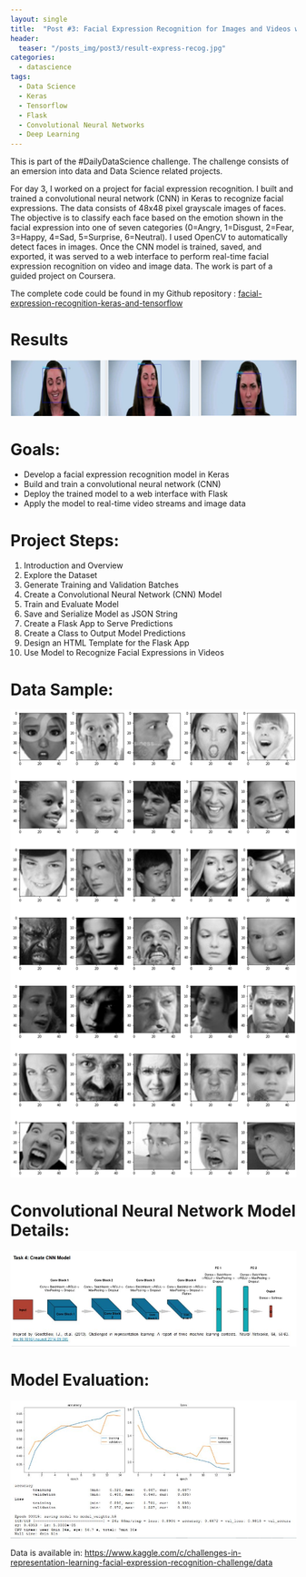 ```yaml
---
layout: single
title:  "Post #3: Facial Expression Recognition for Images and Videos with Keras"
header:
  teaser: "/posts_img/post3/result-express-recog.jpg"
categories: 
  - datascience
tags:
  - Data Science
  - Keras
  - Tensorflow
  - Flask
  - Convolutional Neural Networks
  - Deep Learning
---
```



This is part of the #DailyDataScience challenge. The challenge consists of an emersion into data and Data Science related projects.

For day 3, I worked on a project for facial expression recognition. I built and trained a convolutional neural network (CNN) in Keras to recognize facial expressions. 
The data consists of 48x48 pixel grayscale images of faces. The objective is to classify each face based on the emotion shown in the facial expression into one of seven categories (0=Angry, 1=Disgust, 2=Fear, 3=Happy, 4=Sad, 5=Surprise, 6=Neutral). 
I used OpenCV to automatically detect faces in images. Once the CNN model is trained, saved, and exported, it was served to a web interface to perform real-time facial expression recognition on video and image data. The work is part of a guided project on Coursera.

The complete code could be found in my Github repository : 
[facial-expression-recognition-keras-and-tensorflow](https://github.com/adelzaitri/facial-expression-recognition-keras-and-tensorflow) 



Results
========

![Results for Facial Expression Recognition](/images/posts_img/post3/result-express-recog.jpg)


Goals:
======
* Develop a facial expression recognition model in Keras
* Build and train a convolutional neural network (CNN)
* Deploy the trained model to a web interface with Flask
* Apply the model to real-time video streams and image data

Project Steps:
======
1. Introduction and Overview
2. Explore the Dataset
3. Generate Training and Validation Batches
4. Create a Convolutional Neural Network (CNN) Model
5. Train and Evaluate Model
6. Save and Serialize Model as JSON String
7. Create a Flask App to Serve Predictions
8. Create a Class to Output Model Predictions
9. Design an HTML Template for the Flask App
10. Use Model to Recognize Facial Expressions in Videos

Data Sample:
=====

![Data Sample](/images/posts_img/post3/facial-express-data-example.png)

Convolutional Neural Network Model Details:
========
![CNN Model](/images/posts_img/post3/cnn.jpg)

Model Evaluation:
====
![accuracy of training and validation](/images/posts_img/post3/training-evaluation.jpg)

Data is available in:
https://www.kaggle.com/c/challenges-in-representation-learning-facial-expression-recognition-challenge/data 